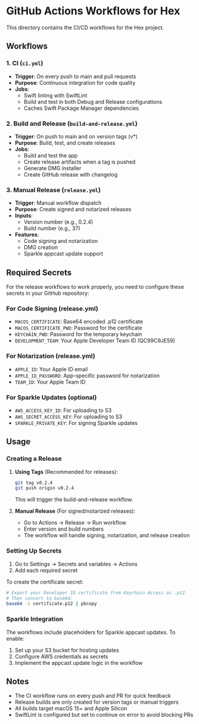 # GitHub Actions Workflows for Hex

This directory contains the CI/CD workflows for the Hex project.

## Workflows

### 1. CI (`ci.yml`)
- **Trigger**: On every push to main and pull requests
- **Purpose**: Continuous integration for code quality
- **Jobs**:
  - Swift linting with SwiftLint
  - Build and test in both Debug and Release configurations
  - Caches Swift Package Manager dependencies

### 2. Build and Release (`build-and-release.yml`)
- **Trigger**: On push to main and on version tags (v*)
- **Purpose**: Build, test, and create releases
- **Jobs**:
  - Build and test the app
  - Create release artifacts when a tag is pushed
  - Generate DMG installer
  - Create GitHub release with changelog

### 3. Manual Release (`release.yml`)
- **Trigger**: Manual workflow dispatch
- **Purpose**: Create signed and notarized releases
- **Inputs**:
  - Version number (e.g., 0.2.4)
  - Build number (e.g., 37)
- **Features**:
  - Code signing and notarization
  - DMG creation
  - Sparkle appcast update support

## Required Secrets

For the release workflows to work properly, you need to configure these secrets in your GitHub repository:

### For Code Signing (release.yml)
- `MACOS_CERTIFICATE`: Base64 encoded .p12 certificate
- `MACOS_CERTIFICATE_PWD`: Password for the certificate
- `KEYCHAIN_PWD`: Password for the temporary keychain
- `DEVELOPMENT_TEAM`: Your Apple Developer Team ID (QC99C9JE59)

### For Notarization (release.yml)
- `APPLE_ID`: Your Apple ID email
- `APPLE_ID_PASSWORD`: App-specific password for notarization
- `TEAM_ID`: Your Apple Team ID

### For Sparkle Updates (optional)
- `AWS_ACCESS_KEY_ID`: For uploading to S3
- `AWS_SECRET_ACCESS_KEY`: For uploading to S3
- `SPARKLE_PRIVATE_KEY`: For signing Sparkle updates

## Usage

### Creating a Release

1. **Using Tags** (Recommended for releases):
   ```bash
   git tag v0.2.4
   git push origin v0.2.4
   ```
   This will trigger the build-and-release workflow.

2. **Manual Release** (For signed/notarized releases):
   - Go to Actions → Release → Run workflow
   - Enter version and build numbers
   - The workflow will handle signing, notarization, and release creation

### Setting Up Secrets

1. Go to Settings → Secrets and variables → Actions
2. Add each required secret

To create the certificate secret:
```bash
# Export your Developer ID certificate from Keychain Access as .p12
# Then convert to base64:
base64 -i certificate.p12 | pbcopy
```

### Sparkle Integration

The workflows include placeholders for Sparkle appcast updates. To enable:

1. Set up your S3 bucket for hosting updates
2. Configure AWS credentials as secrets
3. Implement the appcast update logic in the workflow

## Notes

- The CI workflow runs on every push and PR for quick feedback
- Release builds are only created for version tags or manual triggers
- All builds target macOS 15+ and Apple Silicon
- SwiftLint is configured but set to continue on error to avoid blocking PRs